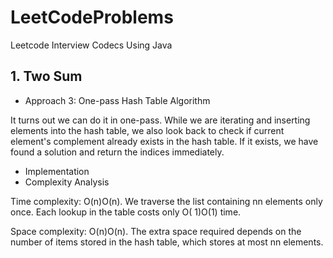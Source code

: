 # LeetCodeProblems

Leetcode Interview Codecs Using Java

## 1. Two Sum

* Approach 3: One-pass Hash Table
  Algorithm

It turns out we can do it in one-pass. While we are iterating and inserting elements into the hash table, we also look
back to check if current element's complement already exists in the hash table. If it exists, we have found a solution
and return the indices immediately.
* Implementation
* Complexity Analysis

Time complexity: O(n)O(n). We traverse the list containing nn elements only once. Each lookup in the table costs only O(
1)O(1) time.

Space complexity: O(n)O(n). The extra space required depends on the number of items stored in the hash table, which
  stores at most nn elements.